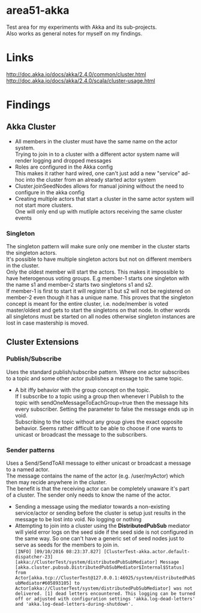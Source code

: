 # area51-akka
Test area for my experiments with Akka and its sub-projects.   
Also works as general notes for myself on my findings.

# Links
http://doc.akka.io/docs/akka/2.4.0/common/cluster.html   
http://doc.akka.io/docs/akka/2.4.0/scala/cluster-usage.html

# Findings

## Akka Cluster

* All members in the cluster must have the same name on the actor system.  
Trying to join in to a cluster with a different actor system name will render logging and dropped messages
* Roles are configured in the Akka config  
This makes it rather hard wired, one can't just add a new "service" ad-hoc into the cluster from an already started actor system
* Cluster.joinSeedNodes allows for manual joining without the need to configure in the akka config
* Creating multiple actors that start a cluster in the same actor system will not start more clusters.   
One will only end up with mutliple actors receiving the same cluster events

### Singleton
The singleton pattern will make sure only one member in the cluster starts the singleton actors.  
It's possible to have multiple singleton actors but not on different members in the cluster.  
Only the oldest member will start the actors. This makes it impossible to have heterogenous voting groups. 
E.g member-1 starts one singleton with the name s1 and member-2 starts two singletons s1 and s2.  
If member-1 is first to start it will register s1 but s2 will not be registered on member-2 even though it has a unique name.  This proves that the singleton concept is meant for the entire cluster, i.e. node/member is voted master/oldest and gets to start the singletons on that node. In other words all singletons must be started on all nodes otherwise singleton instances are lost in case mastership is moved.

## Cluster Extensions

### Publish/Subscribe
Uses the standard publish/subscribe pattern. Where one actor subscribes to a topic and some other actor publishes a message to the same topic.
* A bit iffy behavior with the group concept on the topic.  
If I subscribe to a topic using a group then whenever I Publish to the topic with sendOneMessageToEachGroup=true then the message hits every subscriber. Setting the parameter to false the message ends up in void.  
Subscribing to the topic without any group gives the exact opposite behavior. Seems rather difficult to be able to choose if one wants to unicast or broadcast the message to the subscribers.

### Sender patterns
Uses a Send/SendToAll message to either unicast or broadcast a message to a named actor.   
The message contains the name of the actor (e.g. /user/myActor) which then may recide anywhere in the cluster.   
The benefit is that the receiving actor can be completely unaware it's part of a cluster. The sender only needs to know the name of the actor.
* Sending a message using the mediator towards a non-existing service/actor or sending before the cluster is setup just results in the message to be lost into void. No logging or nothing
* Attempting to join into a cluster using the __DistributedPubSub__ mediator will yield error logs on the seed side if the seed side is not configured in the same way. So one can't have a generic set of seed nodes just to serve as seeds for the members to join in.  
```[INFO] [09/10/2016 08:23:37.827] [ClusterTest-akka.actor.default-dispatcher-23] [akka://ClusterTest/system/distributedPubSubMediator] Message [akka.cluster.pubsub.DistributedPubSubMediator$Internal$Status] from Actor[akka.tcp://ClusterTest@127.0.0.1:46925/system/distributedPubSubMediator#605893105] to Actor[akka://ClusterTest/system/distributedPubSubMediator] was not delivered. [1] dead letters encountered. This logging can be turned off or adjusted with configuration settings 'akka.log-dead-letters' and 'akka.log-dead-letters-during-shutdown'.```

